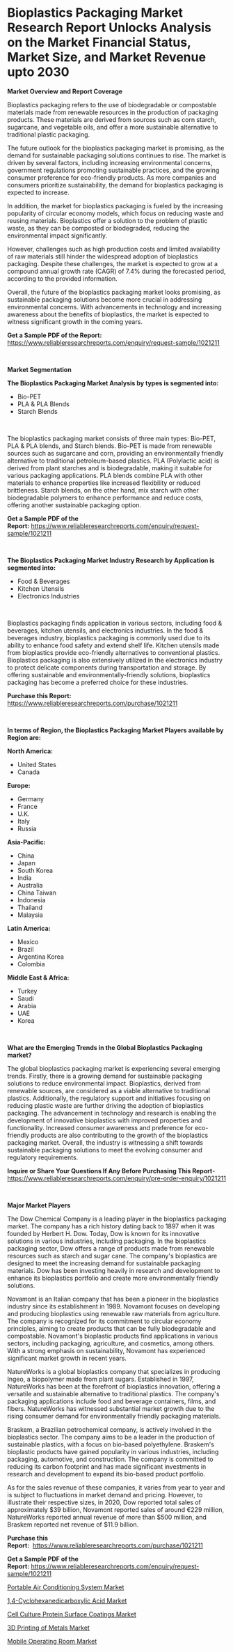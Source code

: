 <p><h1>Bioplastics Packaging Market Research Report Unlocks Analysis on the Market Financial Status, Market Size, and Market Revenue upto 2030</h1></p><p><strong>Market Overview and Report Coverage</strong></p>
<p><p>Bioplastics packaging refers to the use of biodegradable or compostable materials made from renewable resources in the production of packaging products. These materials are derived from sources such as corn starch, sugarcane, and vegetable oils, and offer a more sustainable alternative to traditional plastic packaging.</p><p>The future outlook for the bioplastics packaging market is promising, as the demand for sustainable packaging solutions continues to rise. The market is driven by several factors, including increasing environmental concerns, government regulations promoting sustainable practices, and the growing consumer preference for eco-friendly products. As more companies and consumers prioritize sustainability, the demand for bioplastics packaging is expected to increase.</p><p>In addition, the market for bioplastics packaging is fueled by the increasing popularity of circular economy models, which focus on reducing waste and reusing materials. Bioplastics offer a solution to the problem of plastic waste, as they can be composted or biodegraded, reducing the environmental impact significantly.</p><p>However, challenges such as high production costs and limited availability of raw materials still hinder the widespread adoption of bioplastics packaging. Despite these challenges, the market is expected to grow at a compound annual growth rate (CAGR) of 7.4% during the forecasted period, according to the provided information.</p><p>Overall, the future of the bioplastics packaging market looks promising, as sustainable packaging solutions become more crucial in addressing environmental concerns. With advancements in technology and increasing awareness about the benefits of bioplastics, the market is expected to witness significant growth in the coming years.</p></p>
<p><strong>Get a Sample PDF of the Report:</strong> <a href="https://www.reliableresearchreports.com/enquiry/request-sample/1021211">https://www.reliableresearchreports.com/enquiry/request-sample/1021211</a></p>
<p>&nbsp;</p>
<p><strong>Market Segmentation</strong></p>
<p><strong>The Bioplastics Packaging Market Analysis by types is segmented into:</strong></p>
<p><ul><li>Bio-PET</li><li>PLA & PLA Blends</li><li>Starch Blends</li></ul></p>
<p>&nbsp;</p>
<p><p>The bioplastics packaging market consists of three main types: Bio-PET, PLA & PLA blends, and Starch blends. Bio-PET is made from renewable sources such as sugarcane and corn, providing an environmentally friendly alternative to traditional petroleum-based plastics. PLA (Polylactic acid) is derived from plant starches and is biodegradable, making it suitable for various packaging applications. PLA blends combine PLA with other materials to enhance properties like increased flexibility or reduced brittleness. Starch blends, on the other hand, mix starch with other biodegradable polymers to enhance performance and reduce costs, offering another sustainable packaging option.</p></p>
<p><strong>Get a Sample PDF of the Report:</strong>&nbsp;<a href="https://www.reliableresearchreports.com/enquiry/request-sample/1021211">https://www.reliableresearchreports.com/enquiry/request-sample/1021211</a></p>
<p>&nbsp;</p>
<p><strong>The Bioplastics Packaging Market Industry Research by Application is segmented into:</strong></p>
<p><ul><li>Food & Beverages</li><li>Kitchen Utensils</li><li>Electronics Industries</li></ul></p>
<p>&nbsp;</p>
<p><p>Bioplastics packaging finds application in various sectors, including food & beverages, kitchen utensils, and electronics industries. In the food & beverages industry, bioplastics packaging is commonly used due to its ability to enhance food safety and extend shelf life. Kitchen utensils made from bioplastics provide eco-friendly alternatives to conventional plastics. Bioplastics packaging is also extensively utilized in the electronics industry to protect delicate components during transportation and storage. By offering sustainable and environmentally-friendly solutions, bioplastics packaging has become a preferred choice for these industries.</p></p>
<p><strong>Purchase this Report:</strong>&nbsp; <a href="https://www.reliableresearchreports.com/purchase/1021211">https://www.reliableresearchreports.com/purchase/1021211</a></p>
<p>&nbsp;</p>
<p><strong>In terms of Region, the Bioplastics Packaging Market Players available by Region are:</strong></p>
<p>
    <p> <strong> North America: </strong>
        <ul>
            <li>United States</li>
            <li>Canada</li>
        </ul>
        </p> 
    <p> <strong> Europe: </strong>
        <ul>
            <li>Germany</li>
            <li>France</li>
            <li>U.K.</li>
            <li>Italy</li>
            <li>Russia</li>
        </ul>
        </p> 
    <p> <strong> Asia-Pacific: </strong>
        <ul>
            <li>China</li>
            <li>Japan</li>
            <li>South Korea</li>
            <li>India</li>
            <li>Australia</li>
            <li>China Taiwan</li>
            <li>Indonesia</li>
            <li>Thailand</li>
            <li>Malaysia</li>
        </ul>
        </p> 
    <p> <strong> Latin America: </strong>
        <ul>
            <li>Mexico</li>
            <li>Brazil</li>
            <li>Argentina Korea</li>
            <li>Colombia</li>
        </ul>
        </p> 
    <p> <strong> Middle East & Africa: </strong>
        <ul>
            <li>Turkey</li>
            <li>Saudi</li>
            <li>Arabia</li>
            <li>UAE</li>
            <li>Korea</li>
        </ul>
    </p>
    </p>
<p>&nbsp;</p>
<p><strong>What are the Emerging Trends in the Global Bioplastics Packaging market?</strong></p>
<p><p>The global bioplastics packaging market is experiencing several emerging trends. Firstly, there is a growing demand for sustainable packaging solutions to reduce environmental impact. Bioplastics, derived from renewable sources, are considered as a viable alternative to traditional plastics. Additionally, the regulatory support and initiatives focusing on reducing plastic waste are further driving the adoption of bioplastics packaging. The advancement in technology and research is enabling the development of innovative bioplastics with improved properties and functionality. Increased consumer awareness and preference for eco-friendly products are also contributing to the growth of the bioplastics packaging market. Overall, the industry is witnessing a shift towards sustainable packaging solutions to meet the evolving consumer and regulatory requirements.</p></p>
<p><strong>Inquire or Share Your Questions If Any Before Purchasing This Report</strong>- <a href="https://www.reliableresearchreports.com/enquiry/pre-order-enquiry/1021211">https://www.reliableresearchreports.com/enquiry/pre-order-enquiry/1021211</a></p>
<p>&nbsp;</p>
<p><strong>Major Market Players</strong></p>
<p><p>The Dow Chemical Company is a leading player in the bioplastics packaging market. The company has a rich history dating back to 1897 when it was founded by Herbert H. Dow. Today, Dow is known for its innovative solutions in various industries, including packaging. In the bioplastics packaging sector, Dow offers a range of products made from renewable resources such as starch and sugar cane. The company's bioplastics are designed to meet the increasing demand for sustainable packaging materials. Dow has been investing heavily in research and development to enhance its bioplastics portfolio and create more environmentally friendly solutions.</p><p>Novamont is an Italian company that has been a pioneer in the bioplastics industry since its establishment in 1989. Novamont focuses on developing and producing bioplastics using renewable raw materials from agriculture. The company is recognized for its commitment to circular economy principles, aiming to create products that can be fully biodegradable and compostable. Novamont's bioplastic products find applications in various sectors, including packaging, agriculture, and cosmetics, among others. With a strong emphasis on sustainability, Novamont has experienced significant market growth in recent years.</p><p>NatureWorks is a global bioplastics company that specializes in producing Ingeo, a biopolymer made from plant sugars. Established in 1997, NatureWorks has been at the forefront of bioplastics innovation, offering a versatile and sustainable alternative to traditional plastics. The company's packaging applications include food and beverage containers, films, and fibers. NatureWorks has witnessed substantial market growth due to the rising consumer demand for environmentally friendly packaging materials.</p><p>Braskem, a Brazilian petrochemical company, is actively involved in the bioplastics sector. The company aims to be a leader in the production of sustainable plastics, with a focus on bio-based polyethylene. Braskem's bioplastic products have gained popularity in various industries, including packaging, automotive, and construction. The company is committed to reducing its carbon footprint and has made significant investments in research and development to expand its bio-based product portfolio.</p><p>As for the sales revenue of these companies, it varies from year to year and is subject to fluctuations in market demand and pricing. However, to illustrate their respective sizes, in 2020, Dow reported total sales of approximately $39 billion, Novamont reported sales of around €229 million, NatureWorks reported annual revenue of more than $500 million, and Braskem reported net revenue of $11.9 billion.</p></p>
<p><strong>Purchase this Report:</strong>&nbsp;&nbsp;<a href="https://www.reliableresearchreports.com/purchase/1021211">https://www.reliableresearchreports.com/purchase/1021211</a></p>
<p></p>
<p><strong>Get a Sample PDF of the Report:</strong>&nbsp;<a href="https://www.reliableresearchreports.com/enquiry/request-sample/1021211">https://www.reliableresearchreports.com/enquiry/request-sample/1021211</a></p>
<p><p><a href="https://medium.com/@myrticecole/portable-air-conditioning-system-market-size-growth-forecast-2023-2030-f548240049d8">Portable Air Conditioning System Market</a></p><p><a href="https://github.com/AKSHATREPORTPRIME/Market-Research-Report-List-1/blob/main/14-cyclohexanedicarboxylic-acid-market.md">1,4-Cyclohexanedicarboxylic Acid Market</a></p><p><a href="https://github.com/lilstefpacute/Market-Research-Report-List-1/blob/main/cell-culture-protein-surface-coatings-market.md">Cell Culture Protein Surface Coatings Market</a></p><p><a href="https://medium.com/@zoeyleannon2023/3d-printing-of-metals-market-size-growth-forecast-2023-2030-d2efd8b99d01">3D Printing of Metals Market</a></p><p><a href="https://www.reportprime.com/mobile-operating-room-r10674">Mobile Operating Room Market</a></p></p>